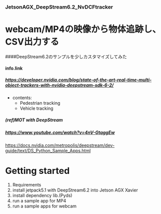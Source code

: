 ### JetsonAGX_DeepStream6.2_NvDCFtracker
# webcam/MP4の映像から物体追跡し、CSV出力する
####DeepStream6.2のサンプルを少しカスタマイズしてみた

#### info.link
##### https://developer.nvidia.com/blog/state-of-the-art-real-time-multi-object-trackers-with-nvidia-deepstream-sdk-6-2/
- contents:
  - Pedestrian tracking
  - Vehicle tracking

##### (ref)MOT with DeepStream
##### https://www.youtube.com/watch?v=4nV-GtqggEw


https://docs.nvidia.com/metropolis/deepstream/dev-guide/text/DS_Python_Sample_Apps.html

# Getting started
1. Requirements
2. install jetpack5.1 with DeepStream6.2 into Jetson AGX Xavier
3. install dependency lib.(Pyds)
4. run a sample app for MP4
5. run a sample apps for webcam


